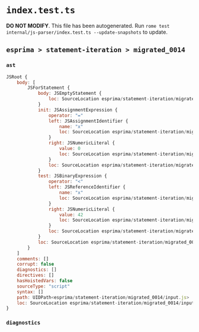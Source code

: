 # `index.test.ts`

**DO NOT MODIFY**. This file has been autogenerated. Run `rome test internal/js-parser/index.test.ts --update-snapshots` to update.

## `esprima > statement-iteration > migrated_0014`

### `ast`

```javascript
JSRoot {
	body: [
		JSForStatement {
			body: JSEmptyStatement {
				loc: SourceLocation esprima/statement-iteration/migrated_0014/input.js 1:19-1:20
			}
			init: JSAssignmentExpression {
				operator: "="
				left: JSAssignmentIdentifier {
					name: "x"
					loc: SourceLocation esprima/statement-iteration/migrated_0014/input.js 1:4-1:5 (x)
				}
				right: JSNumericLiteral {
					value: 0
					loc: SourceLocation esprima/statement-iteration/migrated_0014/input.js 1:8-1:9
				}
				loc: SourceLocation esprima/statement-iteration/migrated_0014/input.js 1:4-1:9
			}
			test: JSBinaryExpression {
				operator: "<"
				left: JSReferenceIdentifier {
					name: "x"
					loc: SourceLocation esprima/statement-iteration/migrated_0014/input.js 1:11-1:12 (x)
				}
				right: JSNumericLiteral {
					value: 42
					loc: SourceLocation esprima/statement-iteration/migrated_0014/input.js 1:15-1:17
				}
				loc: SourceLocation esprima/statement-iteration/migrated_0014/input.js 1:11-1:17
			}
			loc: SourceLocation esprima/statement-iteration/migrated_0014/input.js 1:0-1:20
		}
	]
	comments: []
	corrupt: false
	diagnostics: []
	directives: []
	hasHoistedVars: false
	sourceType: "script"
	syntax: []
	path: UIDPath<esprima/statement-iteration/migrated_0014/input.js>
	loc: SourceLocation esprima/statement-iteration/migrated_0014/input.js 1:0-2:0
}
```

### `diagnostics`

```

```
